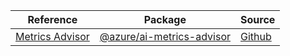 | Reference | Package | Source |
|---|---|---|
|[Metrics Advisor](ai-metrics-advisor-readme)|[@azure/ai-metrics-advisor](https://www.npmjs.com/package/@azure/ai-metrics-advisor)|[Github](https://github.com/Azure/azure-sdk-for-js/blob/main/sdk/metricsadvisor/ai-metrics-advisor)|
